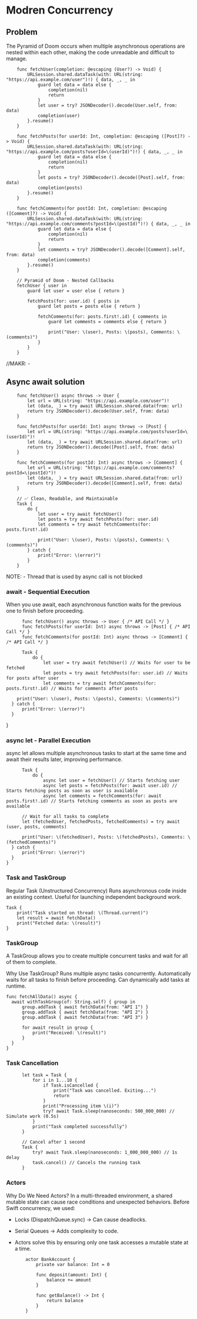 #  Modren Concurrency 

## Problem 
The Pyramid of Doom occurs when multiple asynchronous operations are nested within each other, making the code unreadable and difficult to manage.

        func fetchUser(completion: @escaping (User?) -> Void) {
            URLSession.shared.dataTask(with: URL(string: "https://api.example.com/user")!) { data, _, _ in
                guard let data = data else {
                    completion(nil)
                    return
                }
                let user = try? JSONDecoder().decode(User.self, from: data)
                completion(user)
            }.resume()
        }

        func fetchPosts(for userId: Int, completion: @escaping ([Post]?) -> Void) {
            URLSession.shared.dataTask(with: URL(string: "https://api.example.com/posts?userId=\(userId)")!) { data, _, _ in
                guard let data = data else {
                    completion(nil)
                    return
                }
                let posts = try? JSONDecoder().decode([Post].self, from: data)
                completion(posts)
            }.resume()
        }

        func fetchComments(for postId: Int, completion: @escaping ([Comment]?) -> Void) {
            URLSession.shared.dataTask(with: URL(string: "https://api.example.com/comments?postId=\(postId)")!) { data, _, _ in
                guard let data = data else {
                    completion(nil)
                    return
                }
                let comments = try? JSONDecoder().decode([Comment].self, from: data)
                completion(comments)
            }.resume()
        }

        // Pyramid of Doom - Nested Callbacks
        fetchUser { user in
            guard let user = user else { return }
            
            fetchPosts(for: user.id) { posts in
                guard let posts = posts else { return }
                
                fetchComments(for: posts.first!.id) { comments in
                    guard let comments = comments else { return }
                    
                    print("User: \(user), Posts: \(posts), Comments: \(comments)")
                }
            }
        }


//MAKR: -

## Async await solution 

        func fetchUser() async throws -> User {
            let url = URL(string: "https://api.example.com/user")!
            let (data, _) = try await URLSession.shared.data(from: url)
            return try JSONDecoder().decode(User.self, from: data)
        }

        func fetchPosts(for userId: Int) async throws -> [Post] {
            let url = URL(string: "https://api.example.com/posts?userId=\(userId)")!
            let (data, _) = try await URLSession.shared.data(from: url)
            return try JSONDecoder().decode([Post].self, from: data)
        }

        func fetchComments(for postId: Int) async throws -> [Comment] {
            let url = URL(string: "https://api.example.com/comments?postId=\(postId)")!
            let (data, _) = try await URLSession.shared.data(from: url)
            return try JSONDecoder().decode([Comment].self, from: data)
        }

        // ✅ Clean, Readable, and Maintainable
        Task {
            do {
                let user = try await fetchUser()
                let posts = try await fetchPosts(for: user.id)
                let comments = try await fetchComments(for: posts.first!.id)
                
                print("User: \(user), Posts: \(posts), Comments: \(comments)")
            } catch {
                print("Error: \(error)")
            }
        }

NOTE: - Thread that is used by async call is not blocked


### await - Sequential Execution
When you use await, each asynchronous function waits for the previous one to finish before proceeding.

          func fetchUser() async throws -> User { /* API Call */ }
          func fetchPosts(for userId: Int) async throws -> [Post] { /* API Call */ }
          func fetchComments(for postId: Int) async throws -> [Comment] { /* API Call */ }
          
          Task {
              do {
                  let user = try await fetchUser() // Waits for user to be fetched
                  let posts = try await fetchPosts(for: user.id) // Waits for posts after user
                  let comments = try await fetchComments(for: posts.first!.id) // Waits for comments after posts
          
        print("User: \(user), Posts: \(posts), Comments: \(comments)")
      } catch {
          print("Error: \(error)")
      }
  }

### async let - Parallel Execution
async let allows multiple asynchronous tasks to start at the same time and await their results later, improving performance.


          Task {
              do {
                  async let user = fetchUser() // Starts fetching user
                  async let posts = fetchPosts(for: await user.id) // Starts fetching posts as soon as user is available
                  async let comments = fetchComments(for: await posts.first!.id) // Starts fetching comments as soon as posts are available
  
          // Wait for all tasks to complete
          let (fetchedUser, fetchedPosts, fetchedComments) = try await (user, posts, comments)
          
          print("User: \(fetchedUser), Posts: \(fetchedPosts), Comments: \(fetchedComments)")
      } catch {
          print("Error: \(error)")
      }
    }

### Task and TaskGroup

Regular Task (Unstructured Concurrency)
  Runs asynchronous code inside an existing context.
  Useful for launching independent background work.

    Task {
        print("Task started on thread: \(Thread.current)")
        let result = await fetchData()
        print("Fetched data: \(result)")
    }
### TaskGroup
  A TaskGroup allows you to create multiple concurrent tasks and wait for all of them to complete.

  Why Use TaskGroup?
  Runs multiple async tasks concurrently.
  Automatically waits for all tasks to finish before proceeding.
  Can dynamically add tasks at runtime.

    func fetchAllData() async {
      await withTaskGroup(of: String.self) { group in
          group.addTask { await fetchData(from: "API 1") }
          group.addTask { await fetchData(from: "API 2") }
          group.addTask { await fetchData(from: "API 3") }
  
          for await result in group {
              print("Received: \(result)")
          }
      }
    }

### Task Cancellation

          let task = Task {
              for i in 1...10 {
                  if Task.isCancelled {
                      print("Task was cancelled. Exiting...")
                      return
                  }
                  print("Processing item \(i)")
                  try? await Task.sleep(nanoseconds: 500_000_000) // Simulate work (0.5s)
              }
              print("Task completed successfully")
          }
          
          // Cancel after 1 second
          Task {
              try? await Task.sleep(nanoseconds: 1_000_000_000) // 1s delay
              task.cancel() // Cancels the running task
          }


### Actors 

Why Do We Need Actors?
In a multi-threaded environment, a shared mutable state can cause race conditions and unexpected behaviors. Before Swift concurrency, we used:

- Locks (DispatchQueue.sync) → Can cause deadlocks.
- Serial Queues → Adds complexity to code.
- Actors solve this by ensuring only one task accesses a mutable state at a time.

          actor BankAccount {
              private var balance: Int = 0
  
              func deposit(amount: Int) {
                  balance += amount
              }
          
              func getBalance() -> Int {
                  return balance
              }
          }

